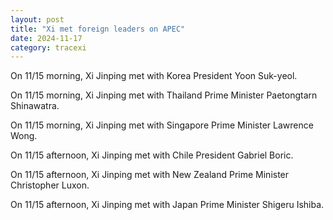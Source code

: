 ```yaml
---
layout: post
title: "Xi met foreign leaders on APEC"
date: 2024-11-17
category: tracexi
---
```


On 11/15 morning, Xi Jinping met with Korea President Yoon Suk-yeol.

On 11/15 morning, Xi Jinping met with Thailand Prime Minister Paetongtarn Shinawatra.

On 11/15 morning, Xi Jinping met with Singapore Prime Minister Lawrence Wong.

On 11/15 afternoon, Xi Jinping met with Chile President Gabriel Boric.

On 11/15 afternoon, Xi Jinping met with New Zealand Prime Minister Christopher Luxon.

On 11/15 afternoon, Xi Jinping met with Japan Prime Minister Shigeru Ishiba.